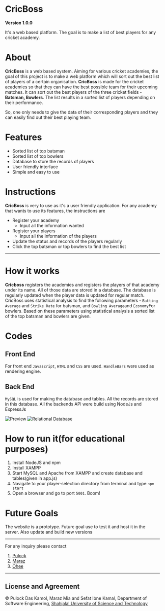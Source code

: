 # CricBoss
**Version 1.0.0**

It's a web based platform. The goal is to make a list of best players for any cricket academy.

# About
**CricBoss** is a web based system. Aiming for various cricket academies, the goal of this project is to make a web platform which will sort out the best list of players of a certain organisation. **CricBoss** is made for the cricket academies so that they can have the best possible team for their upcoming matches.
It can sort out the best players of the three cricket fields - **Batsman, Bowlers**. The list results in a sorted list of players depending on their performance.

So, one only needs to give the data of their corresponding players and they can easily find out their best playing team.

# Features
- Sorted list of top batsman
- Sorted list of top bowlers
- Database to store the records of players
- User friendly interface
- Simple and easy to use

# Instructions
**CricBoss** is very to use as it's a user friendly application. For any academy that wants to use its features, the instructions are
- Register your academy
  - Input all the information wanted
- Register your players
  - Input all the information of the players
- Update the status and records of the players regularly
- Click the top batsman or top bowlers to find the best list
---

# How it works
**Cricboss** registers the academies and registers the players of that academy under its name. All of those data are stored in a database. The database is regularly updated when the player data is updated for regular match. CricBoss uses statistical analysis to find the following parameters - `Batting Average` and `Strike Rate` for batsman, and `Bowling Average`and `Economy`For bowlers. Based on these parameters using statistical analysis a sorted list of the top batsman and bowlers are given.

# Codes
## Front End
For front end `Javascript`, `HTML` and `CSS` are used. `HandleBars` were used as rendering engine.
## Back End
`MySQL` is used for making the database and tables. All the records are stored in this database.
All the backends API were build using NodeJs and ExpressJs


![Preview](https://github.com/PulockDas/Player-Selection/blob/main/Screenshot%20(139).png)
![Relational Database](https://github.com/PulockDas/Player-Selection/blob/main/Screenshot%20(9).png)


# How to run it(for educational purposes)
1) Install NodeJS and npm 
2) Install XAMPP
3) Start MySQL and Apache from XAMPP and create database and tables(given in app.js)
4) Navigate to your player-selection directory from terminal and type `npm start`
5) Open a browser and go to port `5001`. Boom! 

# Future Goals
The website is a prototype. Future goal use to test it and host it in the server. Also update and build new versions

---
For any inquiry please contact
1. [Pulock](https://www.facebook.com/pulockdas.das)
1. [Maraz](https://marazmia.github.io/Personal_Website/)
1. [Ohee](https://www.facebook.com/profile.php?id=100007797257515)
---

## License and Agreement
© Pulock Das Kamol, Maraz Mia and Sefat Ibne Kamal, Department of Software Engineering, [Shahjalal University of Science and Technology](https://www.sust.edu/)
